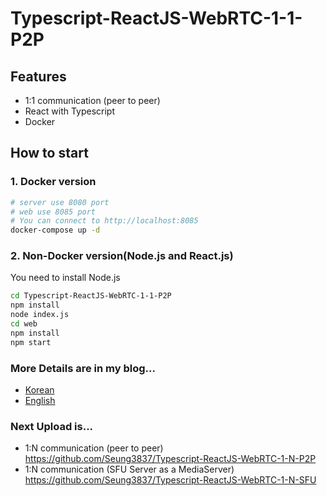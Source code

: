 # Typescript-ReactJS-WebRTC-1-1-P2P

## Features
- 1:1 communication (peer to peer)
- React with Typescript
- Docker

## How to start
### 1. Docker version
```sh
# server use 8080 port
# web use 8085 port
# You can connect to http://localhost:8085
docker-compose up -d
```

### 2. Non-Docker version(Node.js and React.js)
You need to install Node.js
```sh
cd Typescript-ReactJS-WebRTC-1-1-P2P
npm install
node index.js
cd web
npm install
npm start
```

### More Details are in my blog...
- [Korean](https://millo-l.github.io/WebRTC-%EA%B5%AC%ED%98%84%ED%95%98%EA%B8%B0-1-1-P2P/)
- [English](https://millo-l.github.io/Implementing-WebRTC-using-ReactJS-and-Typescript(1-1-P2P)/)
  

### Next Upload is...
- 1:N communication (peer to peer) https://github.com/Seung3837/Typescript-ReactJS-WebRTC-1-N-P2P
- 1:N communication (SFU Server as a MediaServer) https://github.com/Seung3837/Typescript-ReactJS-WebRTC-1-N-SFU
